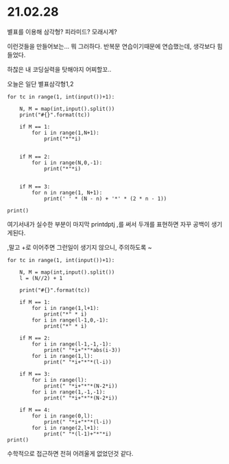 # 21.02.28

별표를 이용해 삼각형? 피라미드? 모래시계?

이런것들을 만들어보는... 뭐 그러하다. 반복문 연습이기때문에 연습했는데, 생각보다 힘들었다.

하찮은 내 코딩실력을 탓해야지 어찌할꼬..

오늘은 일단 별표삼각형1,2

```
for tc in range(1, int(input())+1):

    N, M = map(int,input().split())
    print("#{}".format(tc))

    if M == 1:
        for i in range(1,N+1):
            print("*"*i)


    if M == 2:
        for i in range(N,0,-1):
            print("*"*i)


    if M == 3:
        for n in range(1, N+1):
            print(' ' * (N - n) + '*' * (2 * n - 1))

print()
```

여기서내가 실수한 부분이 마지막 printdptj ,를 써서 두개를 표현하면 자꾸 공백이 생기게된다.

,말고 +로 이어주면 그런일이 생기지 않으니, 주의하도록 ~

```
for tc in range(1, int(input())+1):

    N, M = map(int,input().split())
    l = (N//2) + 1

    print("#{}".format(tc))

    if M == 1:
        for i in range(1,l+1):
            print("*" * i)
        for i in range(l-1,0,-1):
            print("*" * i)

    if M == 2:
        for i in range(l-1,-1,-1):
            print(" "*i+"*"*abs(i-3))
        for i in range(1,l):
            print(" "*i+"*"*(l-i))

    if M == 3:
        for i in range(l):
            print(" "*i+"*"*(N-2*i))
        for i in range(1,-1,-1):
            print(" "*i+"*"*(N-2*i))

    if M == 4:
        for i in range(0,l):
            print(" "*i+"*"*(l-i))
        for i in range(2,l+1):
            print(" "*(l-1)+"*"*i)
print()
```

수학적으로 접근하면 전혀 어려울게 없었던것 같다.